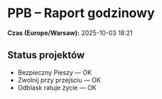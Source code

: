 # PPB – Raport godzinowy
**Czas (Europe/Warsaw):** 2025-10-03 18:21

## Status projektów
- Bezpieczny Pieszy — OK
- Zwolnij przy przejściu — OK
- Odblask ratuje życie — OK

